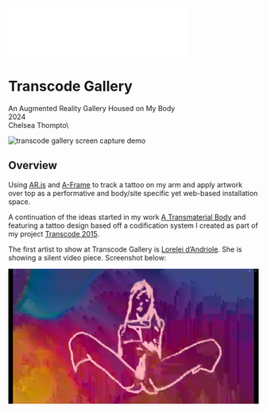 ![transcode gallery banner](https://github.com/cthompto/transcode_gallery/blob/main/assets/transcode-banner-2.png)

# Transcode Gallery
An Augmented Reality Gallery Housed on My Body\
2024\
Chelsea Thompto\

![transcode gallery screen capture demo](https://github.com/cthompto/transcode_gallery/blob/main/assets/tcg-demo-md.gif)

## Overview

Using [AR.js](https://github.com/AR-js-org) and [A-Frame](https://aframe.io/) to track a tattoo on my arm and apply artwork over top as a performative and body/site specific yet web-based installation space. 

A continuation of the ideas started in my work [A Transmaterial Body](https://www.chelseathompto.com/transmaterial) and featuring a tattoo design based off a codification system I created as part of my project [Transcode 2015](https://www.chelseathompto.com/advancement-to-candidacy). 

The first artist to show at Transcode Gallery is [Lorelei d’Andriole](https://loreleid.art/). She is showing a silent video piece. Screenshot below:

![Lorelei d’Andriole "Number 47" screenshot](https://github.com/cthompto/transcode_gallery/blob/main/assets/l-ad-sample.png)